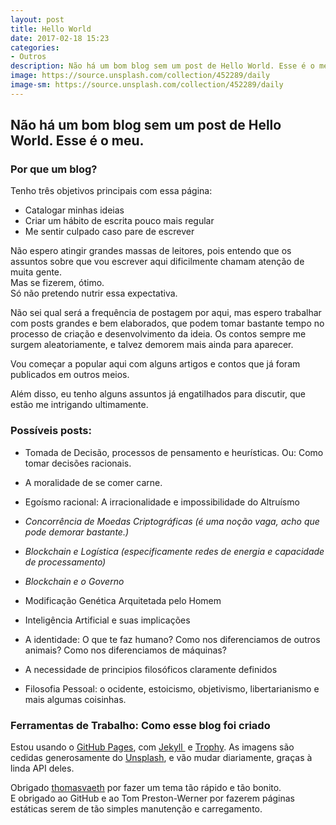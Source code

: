 ```yaml
---
layout: post
title: Hello World
date: 2017-02-18 15:23
categories:
- Outros
description: Não há um bom blog sem um post de Hello World. Esse é o meu.
image: https://source.unsplash.com/collection/452289/daily
image-sm: https://source.unsplash.com/collection/452289/daily
---
```

## Não há um bom blog sem um post de Hello World. Esse é o meu.

### Por que um blog?

Tenho três objetivos principais com essa página:

*   Catalogar minhas ideias
*   Criar um hábito de escrita pouco mais regular
*   Me sentir culpado caso pare de escrever

Não espero atingir grandes massas de leitores, pois entendo que os assuntos sobre que vou escrever aqui dificilmente chamam atenção de muita gente.  
Mas se fizerem, ótimo.  
Só não pretendo nutrir essa expectativa.

Não sei qual será a frequência de postagem por aqui, mas espero trabalhar com posts grandes e bem elaborados, que podem tomar bastante tempo no processo de criação e desenvolvimento da ideia. Os contos sempre me surgem aleatoriamente, e talvez demorem mais ainda para aparecer.

Vou começar a popular aqui com alguns artigos e contos que já foram publicados em outros meios.

Além disso, eu tenho alguns assuntos já engatilhados para discutir, que estão me intrigando ultimamente.

### Possíveis posts:

*   Tomada de Decisão, processos de pensamento e heurísticas. Ou: Como tomar decisões racionais.

*   A moralidade de se comer carne.

*   Egoísmo racional: A irracionalidade e impossibilidade do Altruísmo

*   _Concorrência de Moedas Criptográficas (é uma noção vaga, acho que pode demorar bastante.)_

*   _Blockchain e Logística (especificamente redes de energia e capacidade de processamento)_

*   _Blockchain e o Governo_

*   Modificação Genética Arquitetada pelo Homem

*   Inteligência Artificial e suas implicações

*   A identidade: O que te faz humano? Como nos diferenciamos de outros animais? Como nos diferenciamos de máquinas?

*   A necessidade de principios filosóficos claramente definidos

*   Filosofia Pessoal: o ocidente, estoicismo, objetivismo, libertarianismo e mais algumas coisinhas.

### Ferramentas de Trabalho: Como esse blog foi criado

Estou usando o [GitHub Pages](https://pages.github.com/), com [Jekyll ](https://jekyllrb.com/) e [Trophy](https://github.com/thomasvaeth/trophy-jekyll). As imagens são cedidas generosamente do [Unsplash](https://unsplash.com/), e vão mudar diariamente, graças à linda API deles.

Obrigado [thomasvaeth](https://github.com/thomasvaeth) por fazer um tema tão rápido e tão bonito.  
E obrigado ao GitHub e ao Tom Preston-Werner por fazerem páginas estáticas serem de tão simples manutenção e carregamento.